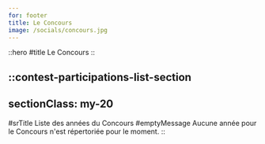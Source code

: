 ```yaml
---
for: footer
title: Le Concours
image: /socials/concours.jpg
---
```


::hero
#title
Le Concours
::

::contest-participations-list-section
---
sectionClass: my-20
---
#srTitle
Liste des années du Concours
#emptyMessage
Aucune année pour le Concours n'est répertoriée pour le moment.
::
